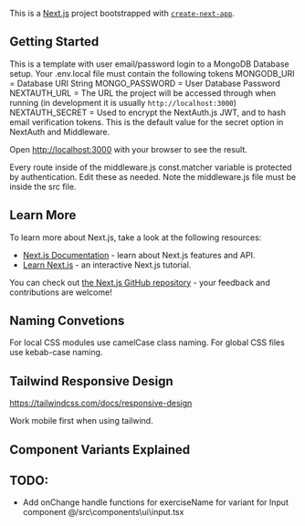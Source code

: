 This is a [Next.js](https://nextjs.org/) project bootstrapped with [`create-next-app`](https://github.com/vercel/next.js/tree/canary/packages/create-next-app).

## Getting Started
This is a template with user email/password login to a MongoDB Database setup.
Your .env.local file must contain the following tokens
MONGODB_URI = Database URI String
MONGO_PASSWORD = User Database Password
NEXTAUTH_URL = The URL the project will be accessed through when running (in development it is usually `http://localhost:3000`)
NEXTAUTH_SECRET = Used to encrypt the NextAuth.js JWT, and to hash email verification tokens. This is the default value for the secret option in NextAuth and Middleware.

Open [http://localhost:3000](http://localhost:3000) with your browser to see the result.

Every route inside of the middleware.js const.matcher variable is protected by authentication. Edit these as needed.
Note the middleware.js file must be inside the src file. 

## Learn More

To learn more about Next.js, take a look at the following resources:

- [Next.js Documentation](https://nextjs.org/docs) - learn about Next.js features and API.
- [Learn Next.js](https://nextjs.org/learn) - an interactive Next.js tutorial.

You can check out [the Next.js GitHub repository](https://github.com/vercel/next.js/) - your feedback and contributions are welcome!

## Naming Convetions
For local CSS modules use camelCase class naming. 
For global CSS files use kebab-case naming.

## Tailwind Responsive Design
https://tailwindcss.com/docs/responsive-design

Work mobile first when using tailwind.

## Component Variants Explained

## TODO:
- Add onChange handle functions for exerciseName for variant for Input component
@/src\components\ui\input.tsx


